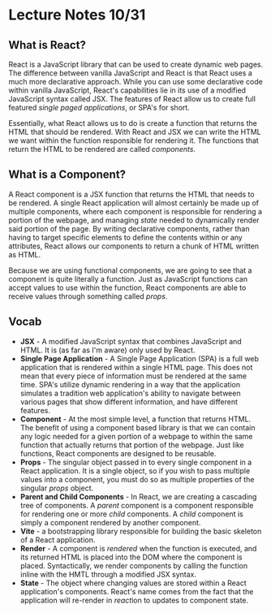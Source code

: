 # Lecture Notes 10/31

## What is React?
React is a JavaScript library that can be used to create dynamic web pages. The difference between vanilla JavaScript and React is that React uses a much more declarative approach. While you can use some declarative code within vanilla JavaScript, React's capabilities lie in its use of a modified JavaScript syntax
called JSX. The features of React allow us to create full featured *single paged applications*, or SPA's for short.

Essentially, what React allows us to do is create a function that returns the HTML that should be rendered. With React and JSX we can write the HTML we want within the function responsible for rendering it. The functions that return the HTML to be rendered are called *components*.

## What is a Component?
A React component is a JSX function that returns the HTML that needs to be rendered. A single React application will almost certainly be made up of multiple components, where each component is responsible for rendering a portion of the webpage, and managing *state* needed to dynamically render said portion of the page. By writing declarative components, rather than having to target specific elements to define the contents within or any attributes, React allows our components to return a chunk of HTML written as HTML.

Because we are using functional components, we are going to see that a component is quite literally a function. Just as JavaScript functions can accept values to use within the function, React components are able to receive values through something called *props*. 

## Vocab
- **JSX** - A modified JavaScript syntax that combines JavaScript and HTML. It is (as far as I'm aware) only used by React. 
- **Single Page Application** - A Single Page Application (SPA) is a full web application that is rendered within a single HTML page. This does not mean that every piece of information must be rendered at the same time. SPA's utilize dynamic rendering in a way that the application simulates a tradition web application's ability to navigate between various pages that show different information, and have different features.
- **Component** - At the most simple level, a function that returns HTML. The benefit of using a component based library is that we can contain any logic needed for a given portion of a webpage to within the same function that actually returns that portion of the webpage. Just like functions, React components are designed to be reusable.
- **Props** - The singular object passed in to every single component in a React application. It is a single object, so if you wish to pass multiple values into a component, you must do so as multiple properties of the singular *props* object. 
- **Parent and Child Components** - In React, we are creating a cascading tree of components. A *parent* component is a component responsible for rendering one or more *child* components. A *child* component is simply a component rendered by another component. 
- **Vite** - a bootstrapping library responsible for building the basic skeleton of a React application.
- **Render** - A component is *rendered* when the function is executed, and its returned HTML is placed into the DOM where the component is placed. Syntactically, we render components by calling the function inline with the HMTL through a modified JSX syntax. 
- **State** - The object where changing values are stored within a React application's components. React's name comes from the fact that the application will re-render in *react*ion to updates to component state.


